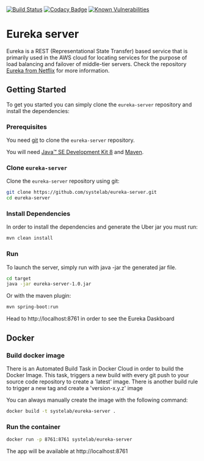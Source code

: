 [![Build Status](https://travis-ci.org/systelab/identity.svg?branch=master)](https://travis-ci.org/systelab/eureka-server)
[![Codacy Badge](https://api.codacy.com/project/badge/Grade/7ce4e563c45b4d09a975d61bed7d5d50)](https://www.codacy.com/app/systelab/eureka-server?utm_source=github.com&amp;utm_medium=referral&amp;utm_content=systelab/eureka-server&amp;utm_campaign=Badge_Grade)
[![Known Vulnerabilities](https://snyk.io/test/github/systelab/eureka-server/badge.svg?targetFile=pom.xml)](https://snyk.io/test/github/systelab/eureka-server?targetFile=pom.xml)

#  Eureka server

Eureka is a REST (Representational State Transfer) based service that is primarily used in the AWS cloud for locating services for the purpose of load balancing and failover of middle-tier servers. 
Check the repository [Eureka from Netflix][eureka] for more information.

## Getting Started

To get you started you can simply clone the `eureka-server` repository and install the dependencies:

### Prerequisites

You need [git][git] to clone the `eureka-server` repository.

You will need [Java™ SE Development Kit 8][jdk-download] and [Maven][maven].

### Clone `eureka-server`

Clone the `eureka-server` repository using git:

```bash
git clone https://github.com/systelab/eureka-server.git
cd eureka-server
```

### Install Dependencies

In order to install the dependencies and generate the Uber jar you must run:

```bash
mvn clean install
```

### Run

To launch the server, simply run with java -jar the generated jar file.

```bash
cd target
java -jar eureka-server-1.0.jar
```

Or with the maven plugin:

```bash
mvn spring-boot:run
```


Head to http://localhost:8761 in order to see the Eureka Daskboard


## Docker

### Build docker image

There is an Automated Build Task in Docker Cloud in order to build the Docker Image. 
This task, triggers a new build with every git push to your source code repository to create a 'latest' image.
There is another build rule to trigger a new tag and create a 'version-x.y.z' image

You can always manually create the image with the following command:

```bash
docker build -t systelab/eureka-server . 
```

### Run the container

```bash
docker run -p 8761:8761 systelab/eureka-server
```

The app will be available at http://localhost:8761


[git]: https://git-scm.com/
[sboot]: https://projects.spring.io/spring-boot/
[maven]: https://maven.apache.org/download.cgi
[jdk-download]: http://www.oracle.com/technetwork/java/javase/downloads
[JEE]: http://www.oracle.com/technetwork/java/javaee/tech/index.html
[eureka]: https://github.com/Netflix/eureka